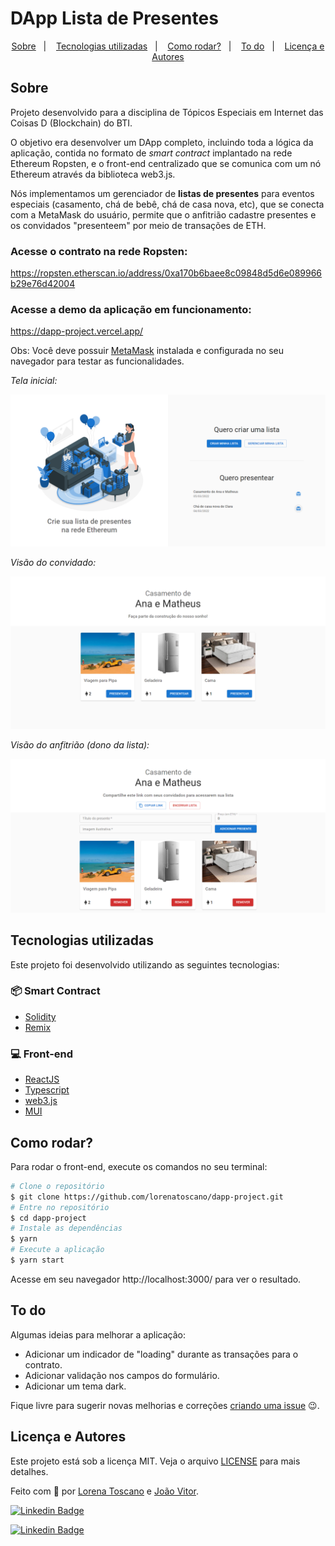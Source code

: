 # DApp Lista de Presentes

<!-- <p align="center">
   <a href="#">English (under construction)</a>&nbsp;&nbsp;&nbsp;•&nbsp;&nbsp;
   <a href="https://github.com/lorenatoscano/dapp-project/blob/main/README.md">Português (Brasil)</a>
</p> -->

<p align="center">
  <a href="#sobre">Sobre</a>&nbsp;&nbsp;&nbsp;|&nbsp;&nbsp;&nbsp;
  <a href="#tecnologias-utilizadas">Tecnologias utilizadas</a>&nbsp;&nbsp;&nbsp;|&nbsp;&nbsp;&nbsp;
  <a href="#como-rodar">Como rodar?</a>&nbsp;&nbsp;&nbsp;|&nbsp;&nbsp;&nbsp;
  <a href="#to-do">To do</a>&nbsp;&nbsp;&nbsp;|&nbsp;&nbsp;&nbsp;
  <a href="#licença-e-autores">Licença e Autores</a>
</p>

## Sobre
Projeto desenvolvido para a disciplina de Tópicos Especiais em Internet das Coisas D (Blockchain) do BTI.

O objetivo era desenvolver um DApp completo, incluindo toda a lógica da aplicação, contida no formato de *smart contract* implantado na rede Ethereum Ropsten, e o front-end centralizado que se comunica com um nó Ethereum através da biblioteca web3.js.

Nós implementamos um gerenciador de **listas de presentes** para eventos especiais (casamento, chá de bebê, chá de casa nova, etc), que se conecta com a MetaMask do usuário, permite que o anfitrião cadastre presentes e os convidados "presenteem" por meio de transações de ETH.


### Acesse o contrato na rede Ropsten:
https://ropsten.etherscan.io/address/0xa170b6baee8c09848d5d6e089966b29e76d42004
### Acesse a demo da aplicação em funcionamento:
https://dapp-project.vercel.app/

Obs: Você deve possuir [MetaMask](https://metamask.io/) instalada e configurada no seu navegador para testar as funcionalidades.

_Tela inicial:_
<p align="center">
  <img src="./.github/home.png" alt="Tela inicial"/>
</p>

_Visão do convidado:_
<p align="center">
  <img src="./.github/guest-view.png" alt="Visão do convidado"/>
</p>

_Visão do anfitrião (dono da lista):_
<p align="center">
  <img src="./.github/host-view.png" alt="Visão do anfitrião"/>
</p>


## Tecnologias utilizadas

Este projeto foi desenvolvido utilizando as seguintes tecnologias:

### 📦 Smart Contract
- [Solidity](https://docs.soliditylang.org/en/v0.7.0/)
- [Remix](https://remix.ethereum.org/)

### 💻 Front-end
- [ReactJS](https://reactjs.org/)
- [Typescript](https://www.typescriptlang.org/)
- [web3.js](https://web3js.readthedocs.io/en/v1.7.0/)
- [MUI](https://mui.com/pt/)

##  Como rodar?
Para rodar o front-end, execute os comandos no seu terminal:

```bash
# Clone o repositório
$ git clone https://github.com/lorenatoscano/dapp-project.git
# Entre no repositório
$ cd dapp-project
# Instale as dependências
$ yarn
# Execute a aplicação
$ yarn start
```

Acesse em seu navegador http://localhost:3000/ para ver o resultado.

## To do
Algumas ideias para melhorar a aplicação:

- Adicionar um indicador de "loading" durante as transações para o contrato.
- Adicionar validação nos campos do formulário.
- Adicionar um tema dark.

Fique livre para sugerir novas melhorias e correções [criando uma issue](https://github.com/lorenatoscano/dapp-project/issues/new) 😉.

## Licença e Autores

Este projeto está sob a licença MIT. Veja o arquivo [LICENSE](https://github.com/lorenatoscano/dapp-project/blob/main/LICENSE) para mais detalhes.

Feito com 💜 por [Lorena Toscano](https://github.com/lorenatoscano) e [João Vitor](https://github.com/joaovdxavier).


[![Linkedin Badge](https://img.shields.io/badge/-Lorena_Toscano-blue?style=flat-square&logo=Linkedin&logoColor=white&link=https://www.linkedin.com/in/lorena-toscano-243432183/)](https://www.linkedin.com/in/lorena-toscano-243432183/)

[![Linkedin Badge](https://img.shields.io/badge/-João_Vitor-blue?style=flat-square&logo=Linkedin&logoColor=white&link=https://www.linkedin.com/in/jo%C3%A3o-vitor-637452160/)](https://www.linkedin.com/in/jo%C3%A3o-vitor-637452160/)



